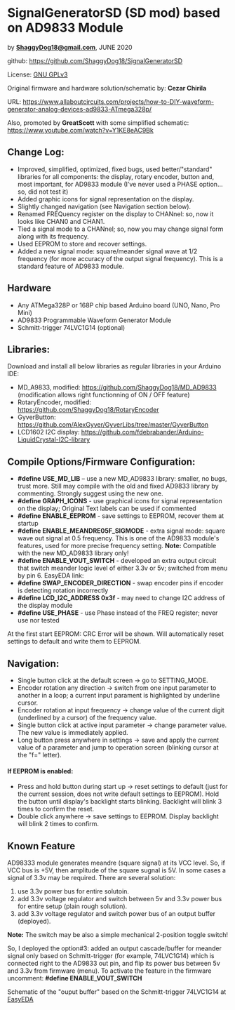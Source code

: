 # SignalGeneratorSD (SD mod) based on AD9833 Module

by **ShaggyDog18@gmail.com**, JUNE 2020

github: https://github.com/ShaggyDog18/SignalGeneratorSD

License: [GNU GPLv3](https://choosealicense.com/licenses/gpl-3.0/)

Original firmware and hardware solution/schematic by: **Cezar Chirila**

URL: https://www.allaboutcircuits.com/projects/how-to-DIY-waveform-generator-analog-devices-ad9833-ATmega328p/

Also, promoted by **GreatScott** with some simplified schematic: https://www.youtube.com/watch?v=Y1KE8eAC9Bk 

## Change Log:

- Improved, simplified, optimized, fixed bugs, used better/"standard" libraries for all components: the display, rotary encoder, button and, most important, for AD9833 module (I’ve never used a PHASE option... so, did not test it)
- Added graphic icons for signal representation on the display.
- Slightly changed navigation (see Navigation section below).
- Renamed FREQuency register on the display to CHANnel: so, now it looks like CHAN0 and CHAN1.
- Tied a signal mode to a CHANnel; so, now you may change signal form along with its frequency.
- Used EEPROM to store and recover settings.
- Added a new signal mode: square/meander signal wave at 1/2 frequency (for more accuracy of the output signal frequency). This is a standard feature of AD9833 module.

## Hardware

- Any ATMega328P or 168P chip based Arduino board (UNO, Nano, Pro Mini)
- AD9833 Programmable Waveform Generator Module
- Schmitt-trigger 74LVC1G14 (optional)

## Libraries:

Download and install all below libraries as regular libraries in your Arduino IDE:

- MD_A9833, modified:  https://github.com/ShaggyDog18/MD_AD9833  (modification allows right functionning of ON / OFF feature)
- RotaryEncoder, modified: https://github.com/ShaggyDog18/RotaryEncoder
- GyverButton: https://github.com/AlexGyver/GyverLibs/tree/master/GyverButton
- LCD1602 I2C display: https://github.com/fdebrabander/Arduino-LiquidCrystal-I2C-library

## Compile Options/Firmware Configuration:

- **#define USE_MD_LIB** – use a new MD_AD9833 library: smaller, no bugs, trust more.  Still may compile with the old and  fixed AD9833 library by commenting. Strongly suggest using the new one.
- **#define GRAPH_ICONS** - use graphical icons for signal representation on the display; Original Text labels can be used if commented
- **#define ENABLE_EEPROM** - save settings to EEPROM, recover them at startup  
- **#define ENABLE_MEANDRE05F_SIGMODE** - extra signal mode: square wave out signal at 0.5 frequency. This is one of the AD9833 module's features, used for more precise frequency setting. 
	**Note:** Compatible with the new MD_AD9833 library only!
- **#define ENABLE_VOUT_SWITCH** - developed an extra output circuit that switch meander logic level of either 3.3v or 5v; switched from menu by pin 6. EasyEDA link: 
- **#define SWAP_ENCODER_DIRECTION** - swap encoder pins if encoder is detecting rotation incorrectly
- **#define LCD_I2C_ADDRESS 0x3f** - may need to change I2C address of the display module
- **#define USE_PHASE** - use Phase instead of the FREQ register; never use nor tested

At the first start EEPROM: CRC Error will be shown. Will automatically reset settings to default and write them to EEPROM.

## Navigation:

- Single button click at the default screen -> go to SETTING_MODE.
- Encoder rotation any direction -> switch from one input parameter to another in a loop; a current input parament is highlighted by underline cursor.
- Encoder rotation at input frequency -> change value of the current digit (underlined by a cursor) of the frequency value.
- Single button click at active input parameter -> change parameter value. The new value is immediately applied.
- Long button press anywhere in settings -> save and apply the current value of a parameter and jump to operation screen (blinking cursor at the "f=" letter).

#### If EEPROM is enabled:

- Press and hold button during start up -> reset settings to default (just for the current session, does not write default settings to EEPROM).
Hold the button until display's backlight starts blinking. Backlight will blink 3 times to confirm the reset.   
- Double click anywhere -> save settings to EEPROM. Display backlight will blink 2 times to confirm.

## Known Feature

AD98333 module generates meandre (square signal) at its VCC level. So, if VCC bus is +5V, then amplitude of the square sugnal is 5V. 
In some cases a signal of 3.3v may be required. 
There are several solution:
1. use 3.3v power bus for entire solutoin.
2. add 3.3v voltage regulator and switch between 5v and 3.3v power bus for entire setup (plain rough solution).
3. add 3.3v voltage regulator and switch power bus of an output buffer (deployed). 

**Note:** The switch may be also a simple mechanical 2-position toggle switch!

So, I deployed the option#3: added an output cascade/buffer for meander signal only based on Schmitt-trigger (for example, 74LVC1G14) which is connected right to the AD9833 out pin, and flip its power bus between 5v and 3.3v from firmware (menu). 
To activate the feature in the firmware uncomment: **#define ENABLE_VOUT_SWITCH**

Schematic of the "ouput buffer" based on the Schmitt-trigger 74LVC1G14 at [EasyEDA](https://easyeda.com/Sergiy/switch-5-3-3v-power-bus)
